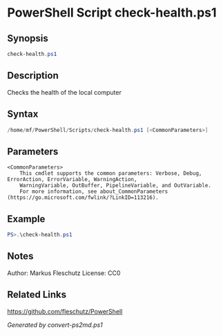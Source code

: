 # PowerShell Script check-health.ps1

## Synopsis
```powershell
check-health.ps1
```

## Description
Checks the health of the local computer

## Syntax
```powershell
/home/mf/PowerShell/Scripts/check-health.ps1 [<CommonParameters>]
```

## Parameters

```
<CommonParameters>
    This cmdlet supports the common parameters: Verbose, Debug, ErrorAction, ErrorVariable, WarningAction, 
    WarningVariable, OutBuffer, PipelineVariable, and OutVariable.
    For more information, see about_CommonParameters (https://go.microsoft.com/fwlink/?LinkID=113216).
```

## Example
```powershell
PS>.\check-health.ps1
```


## Notes
Author:  Markus Fleschutz
License: CC0

## Related Links
https://github.com/fleschutz/PowerShell

*Generated by convert-ps2md.ps1*
